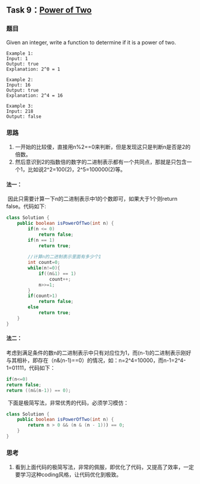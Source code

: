 ## Task 9：[Power of Two](https://leetcode-cn.com/problems/power-of-two/)

### 题目

Given an integer, write a function to determine if it is a power of two.

```
Example 1:
Input: 1
Output: true 
Explanation: 2^0 = 1

Example 2:
Input: 16
Output: true
Explanation: 2^4 = 16

Example 3:
Input: 218
Output: false
```

### 思路

1. 一开始的比较傻，直接用n%2==0来判断，但是发现这只是判断n是否是2的倍数。
2. 然后意识到2的指数倍的数字的二进制表示都有一个共同点，那就是只包含一个1，比如说2^2=100(2)，2^5=100000(2)等。

#### 法一：

​		因此只需要计算一下n的二进制表示中1的个数即可，如果大于1个则return false。代码如下:

```java
class Solution {
    public boolean isPowerOfTwo(int n) {
        if(n <= 0)
            return false;
        if(n == 1)
            return true;
        
        //计算n的二进制表示里面有多少个1
        int count=0;
        while(n!=0){
            if((n&1) == 1)
                count++;
            n>>=1;
        }
        if(count>1)
            return false;
        else
            return true;
    }
}
```

#### 法二：

​		考虑到满足条件的数n的二进制表示中只有对应位为1，而(n-1)的二进制表示刚好与其相补，即存在（n&(n-1)==0）的情况，如：n=2^4=10000，而n-1=2^4-1=01111，代码如下：

```java
if(n<=0)
return false;
return ((n&(n-1)) == 0);
```

​		下面是极简写法，非常优秀的代码，必须学习模仿：

```java
class Solution {
    public boolean isPowerOfTwo(int n) {
        return n > 0 && (n & (n - 1))) == 0;
    }
}
```

### 思考

1. 看到上面代码的极简写法，非常的佩服，即优化了代码，又提高了效率，一定要学习这种coding风格，让代码优化到极致。

